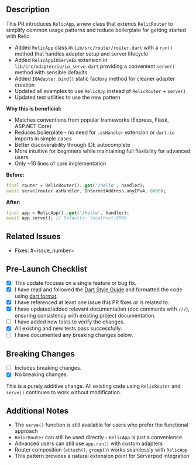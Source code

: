 ## Description

This PR introduces `RelicApp`, a new class that extends `RelicRouter` to simplify common usage patterns and reduce boilerplate for getting started with Relic.

- Added `RelicApp` class in `lib/src/router/router.dart` with a `run()` method that handles adapter setup and server lifecycle
- Added `RelicAppIOServeEx` extension in `lib/src/adapter/io/io_serve.dart` providing a convenient `serve()` method with sensible defaults
- Added `IOAdapter.bind()` static factory method for cleaner adapter creation
- Updated all examples to use `RelicApp` instead of `RelicRouter` + `serve()`
- Updated test utilities to use the new pattern

**Why this is beneficial:**
- Matches conventions from popular frameworks (Express, Flask, ASP.NET Core)
- Reduces boilerplate - no need for `.asHandler` extension or `dart:io` imports in simple cases
- Better discoverability through IDE autocomplete
- More intuitive for beginners while maintaining full flexibility for advanced users
- Only ~10 lines of core implementation

**Before:**
```dart
final router = RelicRouter()..get('/hello', handler);
await serve(router.asHandler, InternetAddress.anyIPv4, 8080);
```

**After:**
```dart
final app = RelicApp()..get('/hello', handler);
await app.serve(); // Defaults: localhost:8080
```

## Related Issues

- Fixes: #<issue_number>

## Pre-Launch Checklist

- [x] This update focuses on a single feature or bug fix.
- [x] I have read and followed the [Dart Style Guide](https://dart.dev/guides/language/effective-dart/style) and formatted the code using [dart format](https://dart.dev/tools/dart-format).
- [x] I have referenced at least one issue this PR fixes or is related to.
- [x] I have updated/added relevant documentation (doc comments with `///`), ensuring consistency with existing project documentation.
- [ ] I have added new tests to verify the changes.
- [x] All existing and new tests pass successfully.
- [ ] I have documented any breaking changes below.

## Breaking Changes

- [ ] Includes breaking changes.
- [x] No breaking changes.

This is a purely additive change. All existing code using `RelicRouter` and `serve()` continues to work without modification.

## Additional Notes

- The `serve()` function is still available for users who prefer the functional approach
- `RelicRouter` can still be used directly - `RelicApp` is just a convenience
- Advanced users can still use `app.run()` with custom adapters
- Router composition (`attach()`, `group()`) works seamlessly with `RelicApp`
- This pattern provides a natural extension point for Serverpod integration
